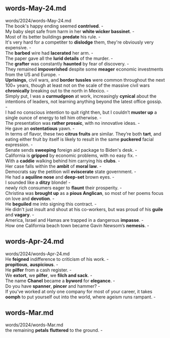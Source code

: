 ## words-May-24.md ##  
words/2024/words-May-24.md  
The book's happy ending seemed **contrived**. -  
My baby slept safe from harm in her **white wicker bassinet**. -  
Most of its better buildings **predate** his rule. -  
It's very hard for a competiter to **dislodge** them, they're obviously very expensive. -  
The **barbed** wire had **lacerated** her arm. -  
The paper gave all the **lurid details** of the murder. -  
The **grafter** was constantly **haunted** by fear of discovery. -  
They remained **impoverished** despite some **meager** economic investments from the US and Europe. -  
**Uprisings**, civil wars, and **border tussles** were common throughout the next 100+ years, though at least not on the scale of the massive civil wars **chronically** breaking out to the north in Mexico. -  
Simply put, I was a **curmudgeon** at work, increasingly **cynical** about the intentions of leaders, not learning anything beyond the latest office gossip. -  
I had no conscious intention to quit right then, but I couldn’t **muster up** a single ounce of energy to tell him otherwise. -  
The presentation was **rather prosaic**, with no innovative ideas. -  
He gave an **ostentatious** yawn. -  
In terms of flavor, these two **citrus fruits** are similar. They’re both **tart**, and eating either fruit by itself is likely to result in the same **puckered** facial expression. -  
Senate sends **sweeping** foreign aid package to Biden's desk. -  
California is **gripped** by economic problems, with no easy fix. -  
With a **caddie** walking behind him carrying his **clubs**. -  
Her case falls within the **ambit** of **moral law**. -  
Democrats say the petition will **eviscerate** state government. -  
He had a **aquiline nose** and **deep-set** brown eyes. -  
I sounded like a **ditzy** blonde! -  
newly rich consumers eager to **flaunt** their prosperity. -  
Christina was **brought up** as a **pious Anglican**, so most of her poems focus on love and **devotion**. -  
He **beguiled** me into signing this contract.  -  
He didn't just insult and shout at his co-workers, but was proud of his **guile** and **vagary**. -  
America, Israel and Hamas are trapped in a dangerous **impasse**. -  
How one California beach town became Gavin Newsom’s **nemesis**. -  

## words-Apr-24.md ##  
words/2024/words-Apr-24.md  
He **feigned** indifference to criticism of his work. -  
**propitious**, **auspicious**. -  
He **pilfer** from a cash register. -  
We **extort**, we **pilfer**, we **filch and sack**. -  
The name **Chanel** became a **byword** for **elegance**. -  
Do you have **spanner**, **pincer** and hammer? -  
If you’ve worked at only one company for most of your career, it takes **oomph** to put yourself out into the world, where ageism runs rampant. -  

## words-Mar.md ##  
words/2024/words-Mar.md  
the remaining **petals** **fluttered** to the ground. -  
